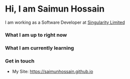 # Hi, I am Saimun Hossain

I am working as a Software Developer at [Singularity Limited](https://www.singularitybd.com)

<!-- I started programming in high school, now I am trying to make a career out of my hobby. I love the world of backend and systems development. I know my fair share of languages, JS and Python are the one's I use the most, trying to do more of C++. I love linux, I have friends who nag me to run Arch but I am happy with my custom Ubuntu setup …. -->

### What I am up to right now 

<!-- * I am writing and recording some fun youtube tutorials on the C programming language [@DSCKIIT](https://github.com/DSC-KIIT). You can find them [here](https://github.com/DSC-KIIT/C-tutorials)

<!--* I am working as a web developer for [Desire Foundation](https://github.com/desirefoundation), currently working on their blog infrastructure. It's mostly TypeScript, GatsbyJS, Express and SQL.

<!--* Also working with [@rohankmr414](https://github.com/rohankmr414) and [@coolfool](https://github.com/coolfool) on a discord bot to trigger our dedicated CS:GO Servers -->

### What I am currently learning

<!-- I am trying to get better at the whole domain of deep learning. Math and computers have always fascinated me, I have some experience with ML and I am just trying to learn more. 

<!-- Currently doing the [Deep Learning Specialisation](https://www.coursera.org/specializations/deep-learning) course by Andrew Ng and alongside that I am reading [Deep Learning](https://www.deeplearningbook.org/) by Ian Goodfellow. I am also learning Vim, because why not. -->

### Get in touch 
<!--* Twitter: [@junaidrahim31](https://twitter.com/junaidrahim31) -->
* My Site: https://saimunhossain.github.io
<!-- * My Blog: https://medium.com/@junaidrahim -->
